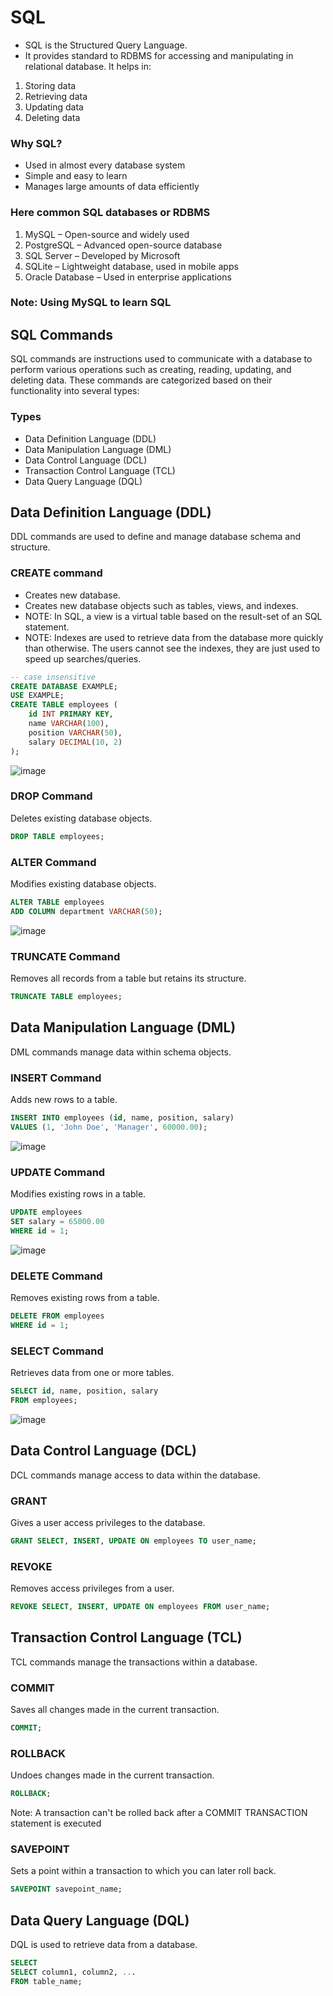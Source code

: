# SQL
* SQL is the Structured Query Language.
* It provides standard to RDBMS for accessing and manipulating in relational database.
It helps in:
1. Storing data
2. Retrieving data
3. Updating data
4. Deleting data

### Why SQL?
* Used in almost every database system
* Simple and easy to learn
* Manages large amounts of data efficiently

### Here common SQL databases or RDBMS
1. MySQL – Open-source and widely used
2. PostgreSQL – Advanced open-source database
3. SQL Server – Developed by Microsoft
4. SQLite – Lightweight database, used in mobile apps
5. Oracle Database – Used in enterprise applications

### Note: Using MySQL to learn SQL

## SQL Commands
SQL commands are instructions used to communicate with a database to perform various operations such as creating, reading, updating, and deleting data. These commands are categorized based on their functionality into several types:
### Types
* Data Definition Language (DDL)
* Data Manipulation Language (DML)
* Data Control Language (DCL)
* Transaction Control Language (TCL)
* Data Query Language (DQL)

## Data Definition Language (DDL)
DDL commands are used to define and manage database schema and structure.
### CREATE command
* Creates new database.
* Creates new database objects such as tables, views, and indexes.
* NOTE: In SQL, a view is a virtual table based on the result-set of an SQL statement.
* NOTE: Indexes are used to retrieve data from the database more quickly than otherwise. The users cannot see the indexes, they are just used to speed up searches/queries.
``` SQL
-- case insensitive
CREATE DATABASE EXAMPLE;
USE EXAMPLE;
CREATE TABLE employees (
    id INT PRIMARY KEY,
    name VARCHAR(100),
    position VARCHAR(50),
    salary DECIMAL(10, 2)
);
```
![image](https://github.com/user-attachments/assets/91d766cd-51cc-4df9-8afd-22bc38dfa9aa)


### DROP Command
Deletes existing database objects.
``` SQL
DROP TABLE employees;
```

### ALTER Command
Modifies existing database objects.
``` SQL
ALTER TABLE employees
ADD COLUMN department VARCHAR(50);
```

![image](https://github.com/user-attachments/assets/00b54d96-7e3e-40bf-bae6-f98fe30bde58)

### TRUNCATE Command
Removes all records from a table but retains its structure.
``` SQL
TRUNCATE TABLE employees;
```

## Data Manipulation Language (DML)
DML commands manage data within schema objects.

### INSERT Command
Adds new rows to a table.
``` SQL
INSERT INTO employees (id, name, position, salary)
VALUES (1, 'John Doe', 'Manager', 60000.00);
```
![image](https://github.com/user-attachments/assets/8d137c97-dc57-4791-b4de-57662e3e8591)

### UPDATE Command
Modifies existing rows in a table.
``` SQL
UPDATE employees
SET salary = 65000.00
WHERE id = 1;
```
![image](https://github.com/user-attachments/assets/ab20f4cf-d3f8-46c3-870c-0ad9a117fe5b)

### DELETE Command
Removes existing rows from a table.
``` SQL
DELETE FROM employees
WHERE id = 1;
```

### SELECT Command
Retrieves data from one or more tables.
``` SQL
SELECT id, name, position, salary
FROM employees;
```
![image](https://github.com/user-attachments/assets/93be02c5-c355-4600-bffd-6074c80fbf59)

## Data Control Language (DCL)
DCL commands manage access to data within the database.
### GRANT
Gives a user access privileges to the database.
``` SQL
GRANT SELECT, INSERT, UPDATE ON employees TO user_name;
```

### REVOKE
Removes access privileges from a user.
``` SQL
REVOKE SELECT, INSERT, UPDATE ON employees FROM user_name;
```

## Transaction Control Language (TCL)
TCL commands manage the transactions within a database.

### COMMIT
Saves all changes made in the current transaction.
``` SQL
COMMIT;
```

### ROLLBACK
Undoes changes made in the current transaction.
``` SQL
ROLLBACK;
```
Note: A transaction can't be rolled back after a COMMIT TRANSACTION statement is executed

### SAVEPOINT
Sets a point within a transaction to which you can later roll back.
``` SQL
SAVEPOINT savepoint_name;
```

## Data Query Language (DQL)
DQL is used to retrieve data from a database.
``` SQL
SELECT
SELECT column1, column2, ...
FROM table_name;
```
